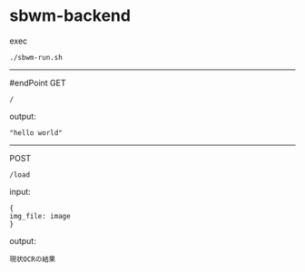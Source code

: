 # sbwm-backend

exec

```
./sbwm-run.sh
```

-----

#endPoint
GET
```
/
```

output:

```
"hello world"
```

-----

POST

```
/load
``` 

input: 

```
{
img_file: image
}
```

output:

```
現状OCRの結果
```
